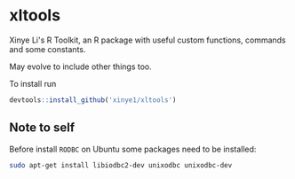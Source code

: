 # xltools
Xinye Li's R Toolkit, an R package with useful custom functions, commands and some constants.

May evolve to include other things too.

To install run

```r
devtools::install_github('xinye1/xltools')
```

## Note to self
Before install `RODBC` on Ubuntu some packages need to be installed:

```bash
sudo apt-get install libiodbc2-dev unixodbc unixodbc-dev
```
